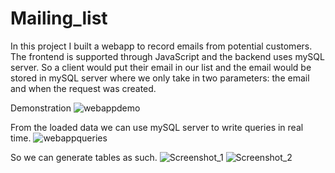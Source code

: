 # Mailing_list
In this project I built a webapp to record emails from potential customers. The frontend is supported through JavaScript and the backend uses mySQL server. So a client would put their email in our list and the email would be stored in mySQL server where we only take in two parameters: the email and when the request was created.  

Demonstration 
![webappdemo](https://user-images.githubusercontent.com/82669026/169671430-2bdabec5-da5d-45bb-a59b-b887e15daa41.gif)

From the loaded data we can use mySQL server to write queries in real time. 
![webappqueries](https://user-images.githubusercontent.com/82669026/169672612-c26b39fd-2903-483a-a707-842642795b6e.jpeg)

So we can generate tables as such.
![Screenshot_1](https://user-images.githubusercontent.com/82669026/169672647-100702c8-7879-411c-9426-e3e83af4de4e.png)
![Screenshot_2](https://user-images.githubusercontent.com/82669026/169672649-24d86a8f-914c-44b6-b146-a2689c62081f.png)
